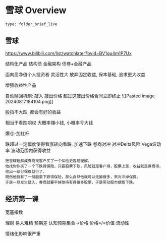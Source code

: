 # 雪球 Overview
 
```ccard
type: folder_brief_live
```


## 雪球
https://www.bilibili.com/list/watchlater?bvid=BV1gu4m1P7Ux

结构化产品
结构债 金融架构 
债卷+金融产品

面向高净值个人投资者
灵活性大
放弃固定收益, 保本基础, 追求更大收益

增强收益性产品

自动赎回机制: 
敲入 敲出价格
超过这敲出价格合同立即终止
![[Pasted image 20240817184104.png]]

股指不大跌, 都会有好的收益

相当于看跌期权
大概率赚小钱, 小概率亏大钱

爆仓-加杠杆

跌超过一定幅度使得看涨转向看跌, 加速下跌
 卷商对冲
对冲Delta风险 Vega波动率
波动范围内获得收益

	把雪球理解成券商找客户买了一个保险更容易理解。  
	他找你你买了一个下跌得保险，只要股票下跌，风险就是客户得，股票上涨，收益就是券商得，他出一部分保费就行了。  
	既然他持有了一份股票下跌得保险，那么自然他就可以无脑做多，来对冲掉保费。  
	于是一旦发生敲入，券商就要平掉他持有得做多股票，于是带动股市螺旋下跌。
## 经济第一课
宽基指数

理财 易入难精
预期差
认知预期集合->价格
价格=/=价值
流动性

情绪化影响很严重